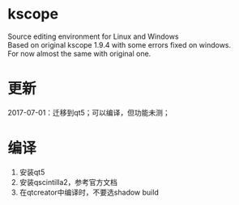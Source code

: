 kscope
======
Source editing environment for Linux and Windows</br>
Based on original kscope 1.9.4 with some errors fixed on windows.</br>
For now almost the same with original one.</br>

# 更新
2017-07-01：迁移到qt5；可以编译，但功能未测；

# 编译
1. 安装qt5
2. 安装qscintilla2，参考官方文档
3. 在qtcreator中编译时，不要选shadow build
